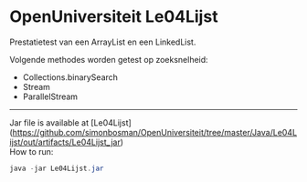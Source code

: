 # OpenUniversiteit Le04Lijst
Prestatietest van een ArrayList en een LinkedList.<br>

Volgende methodes worden getest op zoeksnelheid:<br>
- Collections.binarySearch
- Stream
- ParallelStream

***
Jar file is available at [Le04Lijst] 
(https://github.com/simonbosman/OpenUniversiteit/tree/master/Java/Le04Lijst/out/artifacts/Le04Lijst_jar)<br>
How to run:
```java
java -jar Le04Lijst.jar
```

